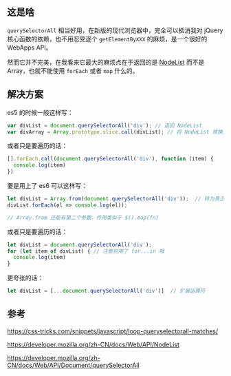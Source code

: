 ## 这是啥

`querySelectorAll` 相当好用，在新版的现代浏览器中，完全可以抵消我对 jQuery 核心函数的依赖，也不用忍受逐个 `getElementByXXX` 的麻烦，是一个很好的 WebApps API。

然而它并不完美，在我看来它最大的麻烦点在于返回的是 [NodeList](https://developer.mozilla.org/zh-cn/DOM/NodeList) 而不是 Array，也就不能使用 `forEach` 或者 `map` 什么的。



## 解决方案

es5 的时候一般这样写：

``` javascript
var divList = document.querySelectorAll('div'); // 返回 NodeList
var divArray = Array.prototype.slice.call(divList); // 将 NodeList 转换为数组
```

或者只是要遍历的话：

``` javascript
[].forEach.call(document.querySelectorAll('div'), function (item) {
  console.log(item)
})
```



要是用上了 es6 可以这样写：

``` javascript
let divList = Array.from(document.querySelectorAll('div'));  // 转为真正的数组
divList.forEach(el => console.log(el));

// Array.from 还能有第二个参数，作用类似于 $().map(fn)
```

或者只是要遍历的话：

``` javascript
let divList = document.querySelectorAll('div');
for (let item of divList) { // 注意别用了 for...in 哦
  console.log(item)
}
```

更夸张的话：

``` javascript
let divList = [...document.querySelectorAll('div')]  // 扩展运算符
```



## 参考

https://css-tricks.com/snippets/javascript/loop-queryselectorall-matches/

https://developer.mozilla.org/zh-CN/docs/Web/API/NodeList

https://developer.mozilla.org/zh-CN/docs/Web/API/Document/querySelectorAll
